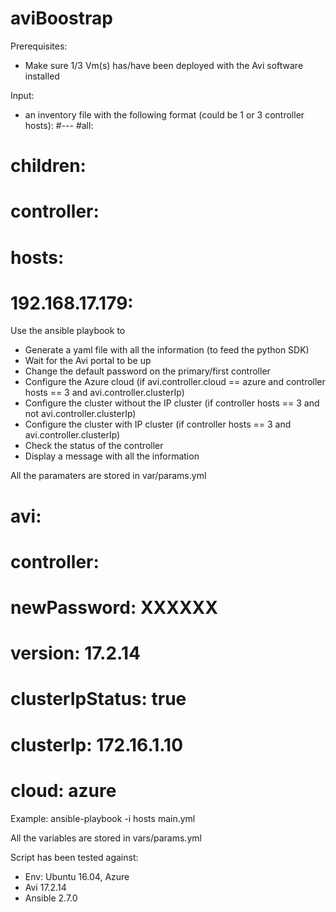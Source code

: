 # aviBoostrap
Prerequisites:
- Make sure 1/3 Vm(s) has/have been deployed with the Avi software installed

Input:
- an inventory file with the following format (could be 1 or 3 controller hosts):
#---
#all:
#  children:
#    controller:
#      hosts:
#        192.168.17.179:

Use the ansible playbook to
- Generate a yaml file with all the information (to feed the python SDK)
- Wait for the Avi portal to be up
- Change the default password on the primary/first controller
- Configure the Azure cloud (if avi.controller.cloud == azure and controller hosts == 3 and avi.controller.clusterIp)
- Configure the cluster without the IP cluster (if controller hosts == 3 and not avi.controller.clusterIp)
- Configure the cluster with IP cluster (if controller hosts == 3 and avi.controller.clusterIp)
- Check the status of the controller
- Display a message with all the information

All the paramaters are stored in var/params.yml

# avi:
#   controller:
#     newPassword: XXXXXX
#     version: 17.2.14
#     clusterIpStatus: true
#     clusterIp: 172.16.1.10
#     cloud: azure

Example:
ansible-playbook -i hosts main.yml

All the variables are stored in vars/params.yml

Script has been tested against:
- Env: Ubuntu 16.04, Azure
- Avi 17.2.14
- Ansible 2.7.0
